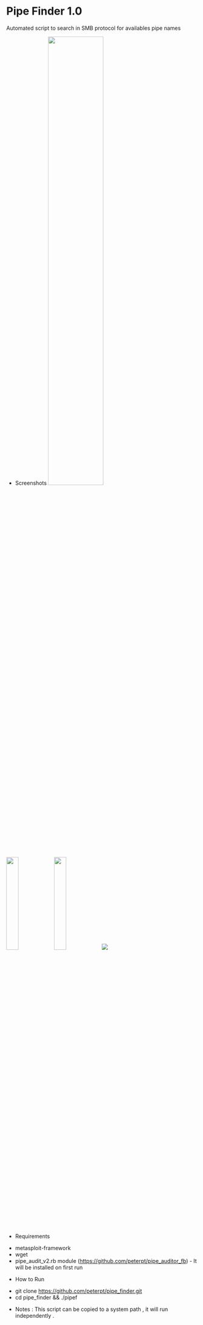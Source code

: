 # Pipe Finder 1.0
Automated script to search in SMB protocol for availables pipe names

* Screenshots
<img src="https://s2.postimg.org/ceu9nan09/help.jpg" width="55%"></img>

<img src="https://s2.postimg.org/spudjjuc9/install.jpg" width="25%"></img><img src="https://s2.postimg.org/9ysg8vrwp/ipscan.jpg" width="25%"></img><img src="https://s2.postimg.org/k8uv85cnd/listscan.jpg"></img>

* Requirements
- metasploit-framework
- wget
- pipe_audit_v2.rb module (https://github.com/peterpt/pipe_auditor_fb) - It will be installed on first run

* How to Run

- git clone https://github.com/peterpt/pipe_finder.git
- cd pipe_finder && ./pipef

* Notes :
This script can be copied to a system path , it will run independently .
